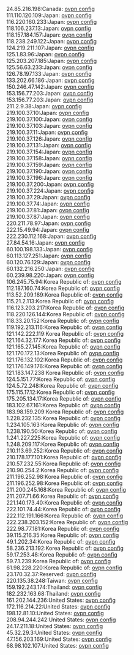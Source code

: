 24.85.216.198:Canada: [ovpn config](vpn/24_85_216_198.ovpn)  
111.110.120.109:Japan: [ovpn config](vpn/111_110_120_109.ovpn)  
116.220.160.233:Japan: [ovpn config](vpn/116_220_160_233.ovpn)  
118.106.237.13:Japan: [ovpn config](vpn/118_106_237_13.ovpn)  
118.157.184.157:Japan: [ovpn config](vpn/118_157_184_157.ovpn)  
118.238.249.122:Japan: [ovpn config](vpn/118_238_249_122.ovpn)  
124.219.211.107:Japan: [ovpn config](vpn/124_219_211_107.ovpn)  
125.1.83.96:Japan: [ovpn config](vpn/125_1_83_96.ovpn)  
125.203.207.185:Japan: [ovpn config](vpn/125_203_207_185.ovpn)  
125.56.63.233:Japan: [ovpn config](vpn/125_56_63_233.ovpn)  
126.78.197.133:Japan: [ovpn config](vpn/126_78_197_133.ovpn)  
133.202.66.186:Japan: [ovpn config](vpn/133_202_66_186.ovpn)  
150.246.47.142:Japan: [ovpn config](vpn/150_246_47_142.ovpn)  
153.156.77.203:Japan: [ovpn config](vpn/153_156_77_203.ovpn)  
153.156.77.203:Japan: [ovpn config](vpn/153_156_77_203.ovpn)  
211.2.9.38:Japan: [ovpn config](vpn/211_2_9_38.ovpn)  
219.100.37.10:Japan: [ovpn config](vpn/219_100_37_10.ovpn)  
219.100.37.100:Japan: [ovpn config](vpn/219_100_37_100.ovpn)  
219.100.37.103:Japan: [ovpn config](vpn/219_100_37_103.ovpn)  
219.100.37.11:Japan: [ovpn config](vpn/219_100_37_11.ovpn)  
219.100.37.126:Japan: [ovpn config](vpn/219_100_37_126.ovpn)  
219.100.37.131:Japan: [ovpn config](vpn/219_100_37_131.ovpn)  
219.100.37.154:Japan: [ovpn config](vpn/219_100_37_154.ovpn)  
219.100.37.158:Japan: [ovpn config](vpn/219_100_37_158.ovpn)  
219.100.37.159:Japan: [ovpn config](vpn/219_100_37_159.ovpn)  
219.100.37.190:Japan: [ovpn config](vpn/219_100_37_190.ovpn)  
219.100.37.196:Japan: [ovpn config](vpn/219_100_37_196.ovpn)  
219.100.37.200:Japan: [ovpn config](vpn/219_100_37_200.ovpn)  
219.100.37.224:Japan: [ovpn config](vpn/219_100_37_224.ovpn)  
219.100.37.29:Japan: [ovpn config](vpn/219_100_37_29.ovpn)  
219.100.37.74:Japan: [ovpn config](vpn/219_100_37_74.ovpn)  
219.100.37.81:Japan: [ovpn config](vpn/219_100_37_81.ovpn)  
219.100.37.87:Japan: [ovpn config](vpn/219_100_37_87.ovpn)  
220.211.78.97:Japan: [ovpn config](vpn/220_211_78_97.ovpn)  
222.15.49.94:Japan: [ovpn config](vpn/222_15_49_94.ovpn)  
222.230.112.168:Japan: [ovpn config](vpn/222_230_112_168.ovpn)  
27.84.54.16:Japan: [ovpn config](vpn/27_84_54_16.ovpn)  
60.100.198.133:Japan: [ovpn config](vpn/60_100_198_133.ovpn)  
60.113.127.251:Japan: [ovpn config](vpn/60_113_127_251.ovpn)  
60.120.76.129:Japan: [ovpn config](vpn/60_120_76_129.ovpn)  
60.132.216.250:Japan: [ovpn config](vpn/60_132_216_250.ovpn)  
60.239.98.220:Japan: [ovpn config](vpn/60_239_98_220.ovpn)  
106.245.75.94:Korea Republic of: [ovpn config](vpn/106_245_75_94.ovpn)  
112.187.160.74:Korea Republic of: [ovpn config](vpn/112_187_160_74.ovpn)  
113.52.209.189:Korea Republic of: [ovpn config](vpn/113_52_209_189.ovpn)  
115.21.2.113:Korea Republic of: [ovpn config](vpn/115_21_2_113.ovpn)  
116.123.203.217:Korea Republic of: [ovpn config](vpn/116_123_203_217.ovpn)  
118.220.126.144:Korea Republic of: [ovpn config](vpn/118_220_126_144.ovpn)  
118.33.20.152:Korea Republic of: [ovpn config](vpn/118_33_20_152.ovpn)  
119.192.213.116:Korea Republic of: [ovpn config](vpn/119_192_213_116.ovpn)  
121.142.222.119:Korea Republic of: [ovpn config](vpn/121_142_222_119.ovpn)  
121.164.32.177:Korea Republic of: [ovpn config](vpn/121_164_32_177.ovpn)  
121.165.27.145:Korea Republic of: [ovpn config](vpn/121_165_27_145.ovpn)  
121.170.172.13:Korea Republic of: [ovpn config](vpn/121_170_172_13.ovpn)  
121.176.132.102:Korea Republic of: [ovpn config](vpn/121_176_132_102.ovpn)  
121.176.149.176:Korea Republic of: [ovpn config](vpn/121_176_149_176.ovpn)  
121.183.147.238:Korea Republic of: [ovpn config](vpn/121_183_147_238.ovpn)  
124.5.151.77:Korea Republic of: [ovpn config](vpn/124_5_151_77.ovpn)  
124.5.72.248:Korea Republic of: [ovpn config](vpn/124_5_72_248.ovpn)  
175.115.17.12:Korea Republic of: [ovpn config](vpn/175_115_17_12.ovpn)  
175.205.134.17:Korea Republic of: [ovpn config](vpn/175_205_134_17.ovpn)  
183.102.67.161:Korea Republic of: [ovpn config](vpn/183_102_67_161.ovpn)  
183.98.159.209:Korea Republic of: [ovpn config](vpn/183_98_159_209.ovpn)  
1.228.232.135:Korea Republic of: [ovpn config](vpn/1_228_232_135.ovpn)  
1.234.105.163:Korea Republic of: [ovpn config](vpn/1_234_105_163.ovpn)  
1.238.190.50:Korea Republic of: [ovpn config](vpn/1_238_190_50.ovpn)  
1.241.227.225:Korea Republic of: [ovpn config](vpn/1_241_227_225.ovpn)  
1.248.209.117:Korea Republic of: [ovpn config](vpn/1_248_209_117.ovpn)  
210.113.69.252:Korea Republic of: [ovpn config](vpn/210_113_69_252.ovpn)  
210.178.177.101:Korea Republic of: [ovpn config](vpn/210_178_177_101.ovpn)  
210.57.232.55:Korea Republic of: [ovpn config](vpn/210_57_232_55.ovpn)  
210.90.254.2:Korea Republic of: [ovpn config](vpn/210_90_254_2.ovpn)  
211.196.252.98:Korea Republic of: [ovpn config](vpn/211_196_252_98.ovpn)  
211.196.252.98:Korea Republic of: [ovpn config](vpn/211_196_252_98.ovpn)  
211.200.245.168:Korea Republic of: [ovpn config](vpn/211_200_245_168.ovpn)  
211.207.71.66:Korea Republic of: [ovpn config](vpn/211_207_71_66.ovpn)  
221.140.173.40:Korea Republic of: [ovpn config](vpn/221_140_173_40.ovpn)  
222.101.74.44:Korea Republic of: [ovpn config](vpn/222_101_74_44.ovpn)  
222.112.191.166:Korea Republic of: [ovpn config](vpn/222_112_191_166.ovpn)  
222.238.203.152:Korea Republic of: [ovpn config](vpn/222_238_203_152.ovpn)  
222.98.77.181:Korea Republic of: [ovpn config](vpn/222_98_77_181.ovpn)  
39.115.216.35:Korea Republic of: [ovpn config](vpn/39_115_216_35.ovpn)  
49.1.202.34:Korea Republic of: [ovpn config](vpn/49_1_202_34.ovpn)  
58.236.213.192:Korea Republic of: [ovpn config](vpn/58_236_213_192.ovpn)  
59.17.253.48:Korea Republic of: [ovpn config](vpn/59_17_253_48.ovpn)  
59.7.1.239:Korea Republic of: [ovpn config](vpn/59_7_1_239.ovpn)  
61.98.228.220:Korea Republic of: [ovpn config](vpn/61_98_228_220.ovpn)  
23.170.32.37:Reserved: [ovpn config](vpn/23_170_32_37.ovpn)  
220.135.38.248:Taiwan: [ovpn config](vpn/220_135_38_248.ovpn)  
159.192.243.174:Thailand: [ovpn config](vpn/159_192_243_174.ovpn)  
182.232.163.68:Thailand: [ovpn config](vpn/182_232_163_68.ovpn)  
161.202.144.236:United States: [ovpn config](vpn/161_202_144_236.ovpn)  
172.116.214.22:United States: [ovpn config](vpn/172_116_214_22.ovpn)  
198.12.81.10:United States: [ovpn config](vpn/198_12_81_10.ovpn)  
208.94.244.242:United States: [ovpn config](vpn/208_94_244_242.ovpn)  
24.17.211.18:United States: [ovpn config](vpn/24_17_211_18.ovpn)  
45.32.29.3:United States: [ovpn config](vpn/45_32_29_3.ovpn)  
47.156.203.169:United States: [ovpn config](vpn/47_156_203_169.ovpn)  
68.98.102.107:United States: [ovpn config](vpn/68_98_102_107.ovpn)  
